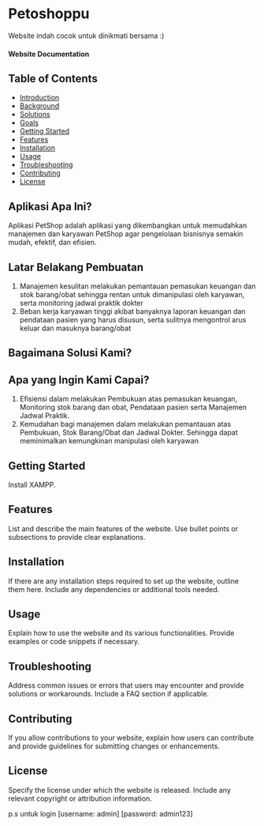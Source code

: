# Petoshoppu
Website indah cocok untuk dinikmati bersama :)

#### Website Documentation

## Table of Contents


- [Introduction](#Aplikasi-Apa-Ini?)
- [Background](#Latar-Belakang-Pembuatan)
- [Solutions](#Bagaimana-Solusi-Kami?)
- [Goals](#Apa-yang-Ingin-Kami-Capai)
- [Getting Started](#getting-started)
- [Features](#features)
- [Installation](#installation)
- [Usage](#usage)
- [Troubleshooting](#troubleshooting)
- [Contributing](#contributing)
- [License](#license)

## Aplikasi Apa Ini?
Aplikasi PetShop adalah aplikasi yang dikembangkan untuk memudahkan manajemen dan karyawan PetShop agar pengelolaan bisnisnya semakin mudah, efektif, dan efisien.

## Latar Belakang Pembuatan
1. Manajemen kesulitan melakukan pemantauan pemasukan keuangan dan stok barang/obat sehingga rentan untuk dimanipulasi oleh karyawan, serta monitoring jadwal praktik dokter
2. Beban kerja karyawan tinggi akibat banyaknya laporan keuangan dan pendataan pasien yang harus disusun, serta sulitnya mengontrol arus keluar dan masuknya barang/obat

## Bagaimana Solusi Kami?

## Apa yang Ingin Kami Capai?
1. Efisiensi dalam melakukan Pembukuan atas pemasukan keuangan, Monitoring stok barang dan obat, Pendataan pasien serta Manajemen Jadwal Praktik.
2. Kemudahan bagi manajemen dalam melakukan pemantauan atas Pembukuan, Stok Barang/Obat dan Jadwal Dokter. Sehingga dapat meminimalkan kemungkinan manipulasi oleh karyawan

## Getting Started
Install XAMPP.

## Features
List and describe the main features of the website. Use bullet points or subsections to provide clear explanations.

## Installation
If there are any installation steps required to set up the website, outline them here. Include any dependencies or additional tools needed.

## Usage
Explain how to use the website and its various functionalities. Provide examples or code snippets if necessary.

## Troubleshooting
Address common issues or errors that users may encounter and provide solutions or workarounds. Include a FAQ section if applicable.

## Contributing
If you allow contributions to your website, explain how users can contribute and provide guidelines for submitting changes or enhancements.

## License
Specify the license under which the website is released. Include any relevant copyright or attribution information.

p.s untuk login
    [username: admin]
    [password: admin123]
